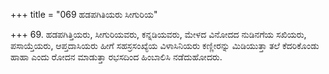 +++
title = "069 ಹಡಪಗಿತಿಯರು ಸೀಗುರಿಯ"

+++
69. ಹಡಪಗಿತ್ತಿಯರು, ಸೀಗುರಿಯವರು, ಕನ್ನಡಿಯವರು, ಮೇಳದ ವಿನೋದದ ನುಡಿನಗೆಯ ಸಖಿಯರು, ಪಸಾಯ್ತೆಯರು, ಆಪ್ತದಾಸಿಯರು ಹೀಗೆ ಸಹಸ್ರಸಂಖ್ಯೆಯ ವಿಳಾಸಿನಿಯರು ಕಣ್ಣೀರನ್ನು ಮಿಡಿಯುತ್ತಾ ತಲೆ ಕೆದರಿಕೊಂಡು ಹಾಹಾ ಎಂದು ರೋದನ ಮಾಡುತ್ತಾ ರಭಸದಿಂದ ಹಿಂಬಾಲಿಸಿ ನಡೆದುಹೋದರು.